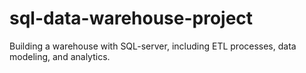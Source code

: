 # sql-data-warehouse-project
Building a warehouse with SQL-server, including ETL processes, data modeling, and analytics.
